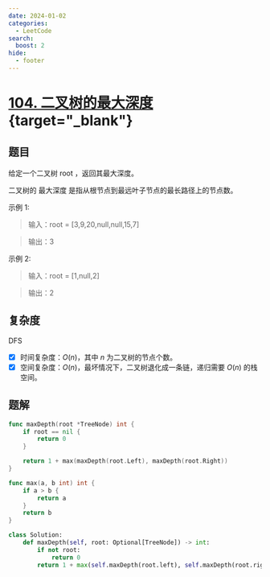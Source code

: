 ```yaml
---
date: 2024-01-02
categories:
  - LeetCode
search:
  boost: 2
hide:
  - footer
---
```


# [104. 二叉树的最大深度](https://leetcode.cn/problems/maximum-depth-of-binary-tree){target="_blank"}

## 题目

给定一个二叉树 root ，返回其最大深度。

二叉树的 最大深度 是指从根节点到最远叶子节点的最长路径上的节点数。

示例 1:

> 输入：root = [3,9,20,null,null,15,7]

> 输出：3

示例 2:

> 输入：root = [1,null,2]

> 输出：2

## 复杂度

DFS

- [x] 时间复杂度：$O(n)$，其中 $n$ 为二叉树的节点个数。
- [x] 空间复杂度：$O(n)$，最坏情况下，二叉树退化成一条链，递归需要 $O(n)$ 的栈空间。

## 题解

```go title="Go"
func maxDepth(root *TreeNode) int {
    if root == nil {
        return 0
    }

    return 1 + max(maxDepth(root.Left), maxDepth(root.Right))
}

func max(a, b int) int {
    if a > b {
        return a
    }
    return b
}
```

```python title="Python"
class Solution:
    def maxDepth(self, root: Optional[TreeNode]) -> int:
        if not root:
            return 0
        return 1 + max(self.maxDepth(root.left), self.maxDepth(root.right))
```
